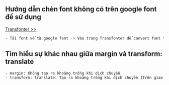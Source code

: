 ## Hướng dẫn chèn font không có trên google font để sử dụng
[Transfonter >>](https://transfonter.org/)
```sh
- Tải font về từ google font -> Vào trang Transfonter để convert font thành css -> Copy css vào trong file css
```
## Tìm hiểu sự khác nhau giữa margin và transform: translate
```sh
- margin: Không tạo ra khoảng trống khi dịch chuyển
- transform: translate: Tạo ra khoảng trống khi dịch chuyển (Trên giao diện thấy nó dịch chuyển nhưng thực chất nó vẫn nằm ở vị trí cũ)

```